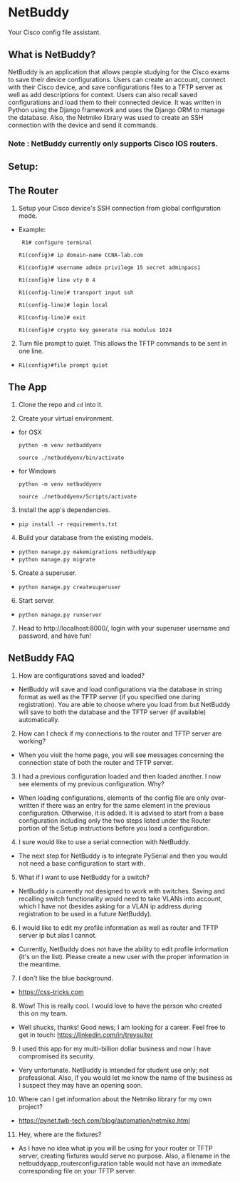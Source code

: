 # NetBuddy
Your Cisco config file assistant.

## What is NetBuddy?

NetBuddy is an application that allows
people studying for the Cisco exams to save their device
configurations. Users can create an account, connect with their Cisco
device, and save configurations files to a TFTP server as well as add
descriptions for context. Users can also recall saved configurations
and load them to their connected device. It was written in Python
using the Django framework and uses the Django ORM to manage
the database. Also, the Netmiko library was used to create an SSH
connection with the device and send it commands.

### Note : NetBuddy currently only supports Cisco IOS routers.

## Setup:

## The Router

1. Setup your Cisco device's SSH connection from global configuration mode.

- Example:

  ` R1# configure terminal`

  `R1(config)# ip domain-name CCNA-lab.com`

  `R1(config)# username admin privilege 15 secret adminpass1`

  `R1(config)# line vty 0 4`

  `R1(config-line)# transport input ssh`

  `R1(config-line)# login local`

  `R1(config-line)# exit`

  `R1(config)# crypto key generate rsa modulus 1024`

2. Turn file prompt to quiet. This allows the TFTP commands to be sent in one line.

- `R1(config)#file prompt quiet`

## The App

1. Clone the repo and `cd` into it.

2. Create your virtual environment.

- for OSX

  `python -m venv netbuddyenv`

  `source ./netbuddyenv/bin/activate`

- for Windows

  `python -m venv netbuddyenv`

  `source ./netbuddyenv/Scripts/activate`

3. Install the app's dependencies.

- `pip install -r requirements.txt`

4. Build your database from the existing models.

  - `python manage.py makemigrations netbuddyapp`
  - `python manage.py migrate`

5. Create a superuser.

  - `python manage.py createsuperuser`

6. Start server.

  - `python manage.py runserver`

7. Head to http://localhost:8000/, login with your superuser username and password, and have fun!

## NetBuddy FAQ

1. How are configurations saved and loaded?

- NetBuddy will save and load configurations via the database in string format as well as the TFTP server (if you specified one during registration). You are able to choose where you load from but NetBuddy will save to both the database and the TFTP server (if available) automatically.

2. How can I check if my connections to the router and TFTP server are working?

- When you visit the home page, you will see messages concerning the connection state of both the router and TFTP server.

3. I had a previous configuration loaded and then loaded another. I now see elements of my previous configuration. Why?

- When loading configurations, elements of the config file are only over-written if there was an entry for the same element in the previous configuration. Otherwise, it is added. It is advised to start from a base configuration including only the two steps listed under the Router portion of the Setup instructions before you load a configuration.

4. I sure would like to use a serial connection with NetBuddy.

- The next step for NetBuddy is to integrate PySerial and then you would not need a base configuration to start with.

5. What if I want to use NetBuddy for a switch?

- NetBuddy is currently not designed to work with switches. Saving and recalling switch functionality would need to take VLANs into account, which I have not (besides asking for a VLAN ip address during registration to be used in a future NetBuddy).

6. I would like to edit my profile information as well as router and TFTP server ip but alas I cannot.

- Currently, NetBuddy does not have the ability to edit profile information (it's on the list). Please create a new user with the proper information in the meantime.

7. I don't like the blue background.

- https://css-tricks.com

8. Wow! This is really cool. I would love to have the person who created this on my team.

- Well shucks, thanks! Good news; I am looking for a career. Feel free to get in touch: https://linkedin.com/in/treysuiter

9. I used this app for my multi-billion dollar business and now I have compromised its security.

- Very unfortunate. NetBuddy is intended for student use only; not professional. Also, if you would let me know the name of the business as I suspect they may have an opening soon.

10. Where can I get information about the Netmiko library for my own project?

- https://pynet.twb-tech.com/blog/automation/netmiko.html

11. Hey, where are the fixtures?

- As I have no idea what ip you will be using for your router or TFTP server, creating fixtures would serve no purpose. Also, a filename in the netbuddyapp_routerconfiguration table would not have an immediate corresponding file on your TFTP server.


